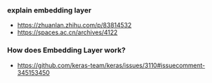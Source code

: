
### explain embedding layer
- https://zhuanlan.zhihu.com/p/83814532
- https://spaces.ac.cn/archives/4122

### How does Embedding Layer work?
- https://github.com/keras-team/keras/issues/3110#issuecomment-345153450